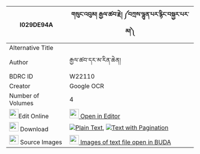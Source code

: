 |I029DE94A|གསུང་འབུམ། རྒྱལ་ཚབ་རྗེ། ༼བཀྲས་ལྷུན་པར་རྙིང་བསྐྱར་པར་མ།༽ 
| --- | --- 
|Alternative Title |
|Author| རྒྱལ་ཚབ་དར་མ་རིན་ཆེན།
|BDRC ID | W22110
|Creator | Google OCR
|Number of Volumes| 4
|<img width="25" src="https://img.icons8.com/color/25/000000/edit-property.png">Edit Online| [<img width="25" src="https://avatars.githubusercontent.com/u/45091458?s=200&v=4"> Open in Editor](http://editor.openpecha.org/I029DE94A)
|<img width="25" src="https://img.icons8.com/fluent/48/000000/download-2.png"/>  Download | [![](https://img.icons8.com/color/20/000000/txt.png)Plain Text](https://github.com/Openpecha/I029DE94A/releases/download/v1/sungbum_gyaltsabje_tre_lhunpa__plain_I029DE94A.zip), [![](https://img.icons8.com/color/20/000000/txt.png)Text with Pagination](https://github.com/Openpecha/I029DE94A/releases/download/v1/sungbum_gyaltsabje_tre_lhunpa__pages_I029DE94A.zip)
|<img width="25" src="https://img.icons8.com/plasticine/100/000000/pictures-folder.png"/>  Source Images | [<img width="25" src="https://library.bdrc.io/icons/BUDA-small.svg"> Images of text file open in BUDA](https://library.bdrc.io/show/bdr:W22110)